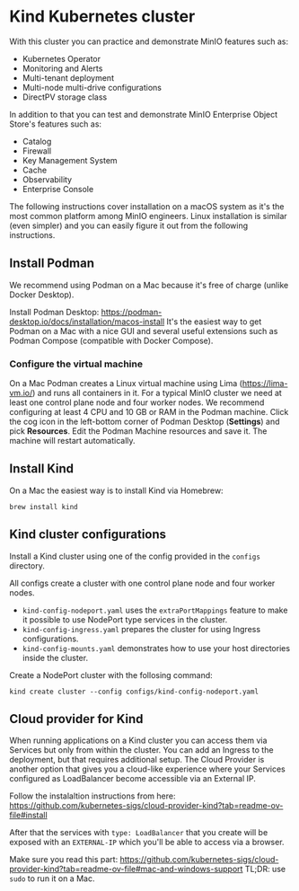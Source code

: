 # Kind Kubernetes cluster

With this cluster you can practice and demonstrate MinIO features such as:

* Kubernetes Operator
* Monitoring and Alerts
* Multi-tenant deployment
* Multi-node multi-drive configurations
* DirectPV storage class

In addition to that you can test and demonstrate MinIO Enterprise Object Store's features such as:

* Catalog
* Firewall
* Key Management System
* Cache
* Observability
* Enterprise Console

The following instructions cover installation on a macOS system as it's the most common platform among MinIO engineers.
Linux installation is similar (even simpler) and you can easily figure it out from the following instructions.

## Install Podman

We recommend using Podman on a Mac because it's free of charge (unlike Docker Desktop).

Install Podman Desktop: https://podman-desktop.io/docs/installation/macos-install
It's the easiest way to get Podman on a Mac with a nice GUI and several useful extensions such as Podman Compose (compatible with Docker Compose).

### Configure the virtual machine

On a Mac Podman creates a Linux virtual machine using Lima (https://lima-vm.io/) and runs all containers in it.
For a typical MinIO cluster we need at least one control plane node and four worker nodes.
We recommend configuring at least 4 CPU and 10 GB or RAM in the Podman machine.
Click the cog icon in the left-bottom corner of Podman Desktop (**Settings**)  and pick **Resources**.
Edit the Podman Machine resources and save it.
The machine will restart automatically.

## Install Kind

On a Mac the easiest way is to install Kind via Homebrew:

```shell
brew install kind
```

## Kind cluster configurations

Install a Kind cluster using one of the config provided in the `configs` directory.

All configs create a cluster with one control plane node and four worker nodes.

* `kind-config-nodeport.yaml` uses the `extraPortMappings` feature to make it possible to use NodePort type services in the cluster.
* `kind-config-ingress.yaml` prepares the cluster for using Ingress configurations.
* `kind-config-mounts.yaml` demonstrates how to use your host directories inside the cluster.

Create a NodePort cluster with the follosing command:

```shell
kind create cluster --config configs/kind-config-nodeport.yaml
```

## Cloud provider for Kind

When running applications on a Kind cluster you can access them via Services but only from within the cluster.
You can add an Ingress to the deployment, but that requires additional setup.
The Cloud Provider is another option that gives you a cloud-like experience where your Services configured
as LoadBalancer become accessible via an External IP.

Follow the instalaltion instructions from here: https://github.com/kubernetes-sigs/cloud-provider-kind?tab=readme-ov-file#install

After that the services with `type: LoadBalancer` that you create will be exposed with an `EXTERNAL-IP` which you'll be able
to access via a browser.

Make sure you read this part: https://github.com/kubernetes-sigs/cloud-provider-kind?tab=readme-ov-file#mac-and-windows-support
TL;DR: use `sudo` to run it on a Mac.
